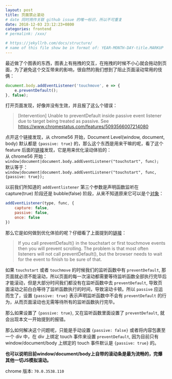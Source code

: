 ```yaml
---
layout: post
title: 页面禁止滚动
# date 同时用作关联 github issue 的唯一标识，所以不可重复
date: 2018-12-03 23:12:23+0800
categories: frontend
# permalink: /xxx/

# https://jekyllrb.com/docs/structure/
# name of this file show be in format of: YEAR-MONTH-DAY-title.MARKUP
---
```



最近做了个图表的东西，图表上有拖拽的交互，在拖拽的时候不小心就会拖动到页面，为了避免这个交互带来的影响，很自然的我们想到了阻止页面滚动常用的伎俩：  
```javascript
document.body.addEventListener('touchmove', e => {
    e.preventDefault();
}, false);
```

打开页面发现，好像并没有生效，并且报了这么个错误：  
> [Intervention] Unable to preventDefault inside passive event listener due to target being treated as passive. See https://www.chromestatus.com/features/5093566007214080  

点开这个链接发现，从 chrome56 开始，Document Level(window, document, body) 默认都是 `{passive: true}` 的，那么这个东西是用来干嘛的呢，看了这个 feature 后面的[链接](https://developers.google.com/web/updates/2017/01/scrolling-intervention)发现，它是用来优化滚动体验的：  
从 chrome56 开始：  
`window|document|document.body.addEventListener("touchstart", func);`  
默认等于：  
`window|document|document.body.addEventListener("touchstart", func, {passive: true});`  

以前我们所知道的 `addEventlistener` 第三个参数是声明函数监听在 capture(true) 阶段还是 bubble(false) 阶段，从来不知道原来它可以是个[对象](https://developer.mozilla.org/en-US/docs/Web/API/EventTarget/addEventListener#Parameters)：  
```javascript
addEventListener(type, func, {
    capture: false,
    passive: false,
    once: false
})
```

那么它是如何做到优化体验的呢？仔细看了上面提到的[链接](https://developers.google.com/web/updates/2017/01/scrolling-intervention)：  
> If you call preventDefault() in the touchstart or first touchmove events then you will prevent scrolling. The problem is that most often listeners will not call preventDefault(), but the browser needs to wait for the event to finish to be sure of that.  

如果 `touchstart` 或者 `touchmove` 的时候我们的监听函数中有 `preventDefault`, 那页面就必须不能滚动，所以页面的每一次滚动都需要等待监听函数全部执行完毕后才能滚动，但是大部分时间我们都没有在监听函数中去 `preventDefault`, 导致页面滚动之前白白等待了监听函数执行的时间，导致滚动卡顿。所以 `passive` 应运而生了，设置 `{passive: true}` 表示声明监听函数中不会有 `preventDefault` 的行为，从而页面滚动也无需等待所有的监听函数执行完毕。

那么如果设置了 `{passive: true}`, 又在监听函数里面设置了 `preventDefault`, 就会出现本文一开始提到的报错。

那么如何解决这个问题呢，只能是手动设置 `{passive: false}` 或者将内容包裹至一个 div 中，在 div 上绑定 touch 事件来设置 `preventDefault`, 因为目前只有 window/document/body 上绑定的 touch 事件默认是 `{passive: true}` 的。  

**也可以说明目前window/document/body上自带的滚动条是最为流畅的，完爆其他一切JS模拟滚动。**  

chrome 版本: `70.0.3538.110`  


